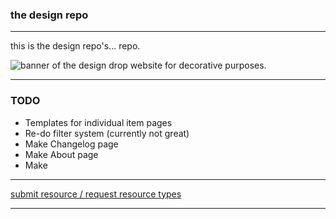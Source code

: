 ### the design repo
***
this is the design repo's... repo.

![banner of the design drop website for decorative purposes.](C:\Users\USER\Desktop\projects\astroTesting\src\assets\765shots_so.png "the design drop website banner")
***

### TODO
* Templates for individual item pages
* Re-do filter system (currently not great)
* Make Changelog page
* Make About page
* Make 
***
[submit resource / request resource types](mailto:artcheddzy.com)
***